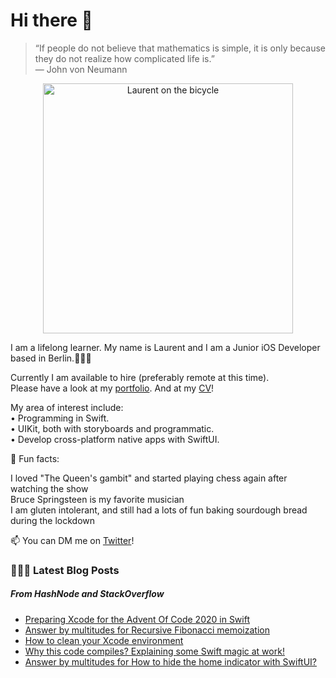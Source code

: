 # Hi there 👋

> “If people do not believe that mathematics is simple, it is only because they do not realize how complicated life is.”   
― John von Neumann

<p align="center">
  <img src="" width="400"  title="Laurent on the bicycle">
</p>
  
I am a lifelong learner. My name is Laurent and I am a Junior iOS Developer based in Berlin.👨🏻‍💻   

Currently I am available to hire (preferably remote at this time).   
Please have a look at my [portfolio](https://github.com/multitudes/portfolio/blob/master/README.md). 
And at my [CV](https://multitudes.github.io/images/cv/cv-for-ios-nov2020.pdf)!

My area of interest include:  
• Programming in Swift.  
• UIKit, both with storyboards and programmatic.  
• Develop cross-platform native apps with SwiftUI.  

🌵 Fun facts:

I loved "The Queen's gambit" and started playing chess again after watching the show   
Bruce Springsteen is my favorite musician  
I am gluten intolerant, and still had a lots of fun baking sourdough bread during the lockdown  


📫 You can DM me on [Twitter](https://twitter.com/wrmultitudes)!

###  👨🏻‍💻 Latest Blog Posts
##### From HashNode and StackOverflow
<!-- BLOG-POST-LIST:START -->
- [Preparing Xcode for the Advent Of Code 2020 in Swift](https://laurentbrusa.hashnode.dev/preparing-xcode-for-the-advent-of-code-2020-in-swift)
- [Answer by multitudes for Recursive Fibonacci memoization](https://stackoverflow.com/questions/7875380/recursive-fibonacci-memoization/64875331#64875331)
- [How to clean your Xcode environment](https://laurentbrusa.hashnode.dev/how-to-clean-your-xcode-environment)
- [Why this code compiles? Explaining some Swift magic at work!](https://laurentbrusa.hashnode.dev/why-this-code-compiles-explaining-some-swift-magic-at-work)
- [Answer by multitudes for How to hide the home indicator with SwiftUI?](https://stackoverflow.com/questions/56795572/how-to-hide-the-home-indicator-with-swiftui/64623130#64623130)


<!-- BLOG-POST-LIST:END -->

<!--

<script type="text/javascript" src="https://cdnjs.buymeacoffee.com/1.0.0/button.prod.min.js" data-name="bmc-button" data-slug="multitudes" data-color="#FFDD00" data-emoji=""  data-font="Cookie" data-text="Buy me a coffee" data-outline-color="#000000" data-font-color="#000000" data-coffee-color="#ffffff" ></script>

If you can't get enough of me I collected some more links [here](https://linktr.ee/LaurentBrusa)!
**multitudes/multitudes** is a ✨ _special_ ✨ repository because its `README.md` (this file) appears on your GitHub profile.

Here are some ideas to get you started:

- 🔭 I’m currently working on ...
- 🌱 I’m currently learning ...
- 👯 I’m looking to collaborate on ...
- 🤔 I’m looking for help with ...
- 💬 Ask me about ...
- 📫 How to reach me: ...
- 😄 Pronouns: ...
- ⚡ Fun fact: ...
-->
